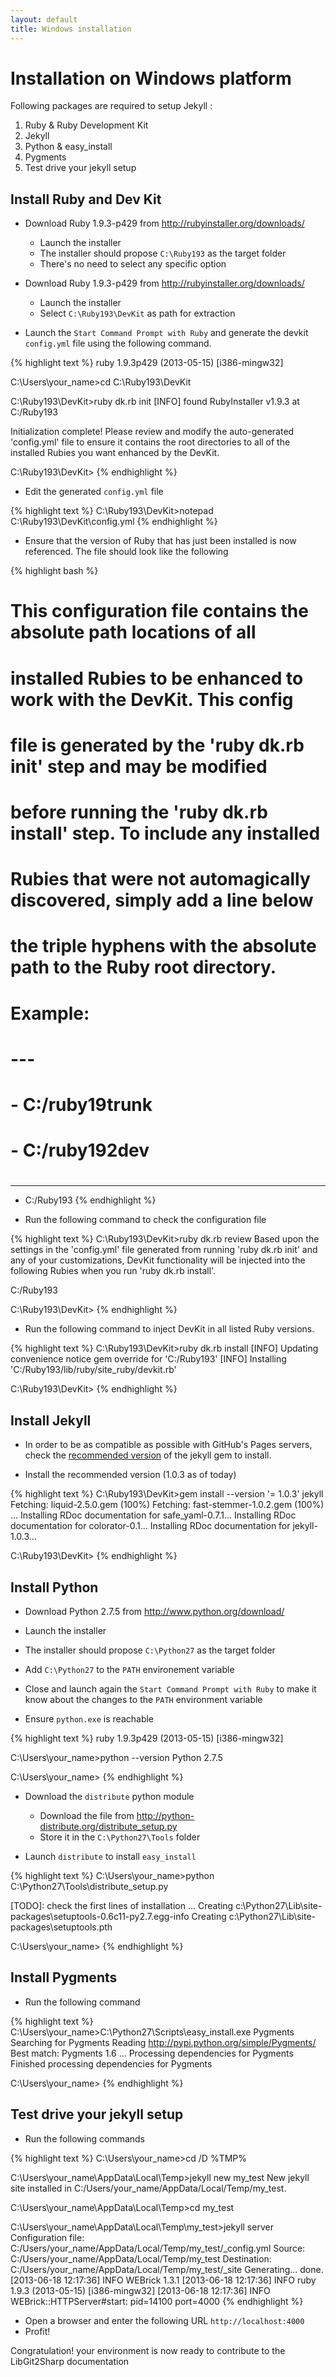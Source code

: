 ```yaml
---
layout: default
title: Windows installation
---
```


# Installation on Windows platform

Following packages are required to setup Jekyll :

1. Ruby & Ruby Development Kit
1. Jekyll
1. Python & easy_install
1. Pygments
1. Test drive your jekyll setup

## Install Ruby and Dev Kit

- Download Ruby 1.9.3-p429 from <http://rubyinstaller.org/downloads/>
  - Launch the installer
  - The installer should propose `C:\Ruby193` as the target folder
  - There's no need to select any specific option

- Download Ruby 1.9.3-p429 from <http://rubyinstaller.org/downloads/>
  - Launch the installer
  - Select `C:\Ruby193\DevKit` as path for extraction

- Launch the `Start Command Prompt with Ruby` and generate the devkit `config.yml` file using the following command.

{% highlight text %}
ruby 1.9.3p429 (2013-05-15) [i386-mingw32]

C:\Users\your_name>cd C:\Ruby193\DevKit

C:\Ruby193\DevKit>ruby dk.rb init
[INFO] found RubyInstaller v1.9.3 at C:/Ruby193

Initialization complete! Please review and modify the auto-generated
'config.yml' file to ensure it contains the root directories to all
of the installed Rubies you want enhanced by the DevKit.

C:\Ruby193\DevKit>
{% endhighlight %}

- Edit the generated `config.yml` file 

{% highlight text %}
C:\Ruby193\DevKit>notepad C:\Ruby193\DevKit\config.yml
{% endhighlight %}

 - Ensure that the version of Ruby that has just been installed is now referenced. The file should look like the following

{% highlight bash %}
# This configuration file contains the absolute path locations of all
# installed Rubies to be enhanced to work with the DevKit. This config
# file is generated by the 'ruby dk.rb init' step and may be modified
# before running the 'ruby dk.rb install' step. To include any installed
# Rubies that were not automagically discovered, simply add a line below
# the triple hyphens with the absolute path to the Ruby root directory.
#
# Example:
#
# ---
# - C:/ruby19trunk
# - C:/ruby192dev
#
---
- C:/Ruby193
{% endhighlight %}

- Run the following command to check the configuration file

{% highlight text %}
C:\Ruby193\DevKit>ruby dk.rb review
Based upon the settings in the 'config.yml' file generated
from running 'ruby dk.rb init' and any of your customizations,
DevKit functionality will be injected into the following Rubies
when you run 'ruby dk.rb install'.

C:/Ruby193

C:\Ruby193\DevKit>
{% endhighlight %}

- Run the following command to inject DevKit in all listed Ruby versions.

{% highlight text %}
C:\Ruby193\DevKit>ruby dk.rb install
[INFO] Updating convenience notice gem override for 'C:/Ruby193'
[INFO] Installing 'C:/Ruby193/lib/ruby/site_ruby/devkit.rb'

C:\Ruby193\DevKit>
{% endhighlight %}

## Install Jekyll

- In order to be as compatible as possible with GitHub's Pages servers, check the [recommended version][1] of the jekyll gem to install.

- Install the recommended version (1.0.3 as of today)

{% highlight text %}
C:\Ruby193\DevKit>gem install --version '= 1.0.3' jekyll
Fetching: liquid-2.5.0.gem (100%)
Fetching: fast-stemmer-1.0.2.gem (100%)
...
Installing RDoc documentation for safe_yaml-0.7.1...
Installing RDoc documentation for colorator-0.1...
Installing RDoc documentation for jekyll-1.0.3...

C:\Ruby193\DevKit>
{% endhighlight %}

[1]: https://help.github.com/articles/using-jekyll-with-pages#troubleshooting

## Install Python

 - Download Python 2.7.5 from <http://www.python.org/download/>
  - Launch the installer
  - The installer should propose `C:\Python27` as the target folder
  - Add `C:\Python27` to the `PATH` environement variable

 - Close and launch again the `Start Command Prompt with Ruby` to make it know about the changes to the `PATH` environment variable

 - Ensure `python.exe` is reachable

{% highlight text %}
ruby 1.9.3p429 (2013-05-15) [i386-mingw32]

C:\Users\your_name>python --version
Python 2.7.5

C:\Users\your_name>
{% endhighlight %}

- Download the `distribute` python module
  - Download the file from <http://python-distribute.org/distribute_setup.py>
  - Store it in the `C:\Python27\Tools` folder

- Launch `distribute` to install `easy_install`

{% highlight text %}
C:\Users\your_name>python C:\Python27\Tools\distribute_setup.py

[TODO]: check the first lines of installation
...
Creating c:\Python27\Lib\site-packages\setuptools-0.6c11-py2.7.egg-info
Creating c:\Python27\Lib\site-packages\setuptools.pth

C:\Users\your_name>
{% endhighlight %}

## Install Pygments

- Run the following command

{% highlight text %}
C:\Users\your_name>C:\Python27\Scripts\easy_install.exe Pygments
Searching for Pygments
Reading http://pypi.python.org/simple/Pygments/
Best match: Pygments 1.6
...
Processing dependencies for Pygments
Finished processing dependencies for Pygments

C:\Users\your_name>
{% endhighlight %}

## Test drive your jekyll setup

- Run the following commands

{% highlight text %}
C:\Users\your_name>cd /D %TMP%

C:\Users\your_name\AppData\Local\Temp>jekyll new my_test
New jekyll site installed in C:/Users/your_name/AppData/Local/Temp/my_test.

C:\Users\your_name\AppData\Local\Temp>cd my_test

C:\Users\your_name\AppData\Local\Temp\my_test>jekyll server
Configuration file: C:/Users/your_name/AppData/Local/Temp/my_test/_config.yml
            Source: C:/Users/your_name/AppData/Local/Temp/my_test
       Destination: C:/Users/your_name/AppData/Local/Temp/my_test/_site
      Generating... done.
[2013-06-18 12:17:36] INFO  WEBrick 1.3.1
[2013-06-18 12:17:36] INFO  ruby 1.9.3 (2013-05-15) [i386-mingw32]
[2013-06-18 12:17:36] INFO  WEBrick::HTTPServer#start: pid=14100 port=4000
{% endhighlight %}

- Open a browser and enter the following URL `http://localhost:4000`
- Profit!

Congratulation! your environment is now ready to contribute to the LibGit2Sharp documentation
